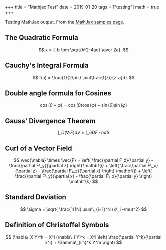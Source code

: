 +++
title = "Mathjax Test"
date = 2019-01-20
tags = ["testing"]
math = true
+++

Testing MathJax output. From the [MathJax samples page](https://www.mathjax.org/#samples).

## The Quadratic Formula
$$ x = {-b \pm \sqrt{b^2-4ac} \over 2a}. $$

## Cauchy's Integral Formula
$$ f(a) = \frac{1}{2\pi i} \oint\frac{f(z)}{z-a}dz $$

## Double angle formula for Cosines
$$ \cos(θ+φ)=\cos(θ)\cos(φ)−\sin(θ)\sin(φ) $$

## Gauss' Divergence Theorem
$$ \int\_D ({\nabla\cdot} F)dV=\int\_{\partial D} F\cdot ndS $$

## Curl of a Vector Field
$$ \vec{\nabla} \times \vec{F} = \left( \frac{\partial F_z}{\partial y} - \frac{\partial F\_y}{\partial z} \right) \mathbf{i} + \left( \frac{\partial F\_x}{\partial z} - \frac{\partial F\_z}{\partial x} \right) \mathbf{j} + \left( \frac{\partial F\_y}{\partial x} - \frac{\partial F\_x}{\partial y} \right) \mathbf{k} $$

## Standard Deviation
$$ \sigma = \sqrt{ \frac{1}{N} \sum\_{i=1}^N (x\_i -\mu)^2} $$

## Definition of Christoffel Symbols
$$ (\nabla\_X Y)^k = X^i (\nabla\_i Y)^k = X^i \left( \frac{\partial Y^k}{\partial x^i} + \Gamma\_{im}^k Y^m \right) $$

